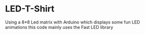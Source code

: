 # LED-T-Shirt
Using a 8*8 Led matrix with Arduino which displays some fun LED animations
this code mainly uses the Fast LED library 
